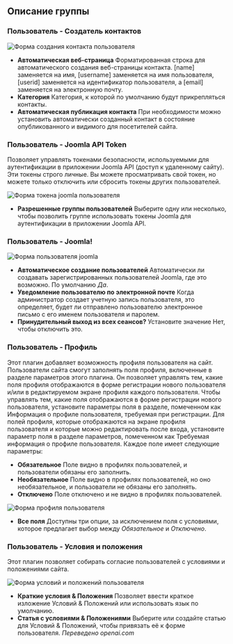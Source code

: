 <!-- Filename: Chunk4x:Extensions_Plugin_Manager_Edit_User_Group / Display title: Группа пользователей -->

## Описание группы

### Пользователь - Создатель контактов

![Форма создания контакта пользователя](../../../en/images/plugins/plugin-group-user-contact-creator.png)

- **Автоматическая веб-страница** Форматированная строка для автоматического создания веб-страницы контакта. [name] заменяется на имя, [username] заменяется на имя пользователя, [userid] заменяется на идентификатор пользователя, а [email] заменяется на электронную почту.
- **Категория** Категория, к которой по умолчанию будут прикрепляться контакты.
- **Автоматическая публикация контакта** При необходимости можно установить автоматически созданный контакт в состояние опубликованного и видимого для посетителей сайта.

### Пользователь - Joomla API Token

Позволяет управлять токенами безопасности, используемыми для аутентификации в приложении Joomla API (доступ к удаленному сайту). Эти токены строго личные. Вы можете просматривать свой токен, но можете только отключить или сбросить токены других пользователей.

![Форма токена joomla пользователя](../../../en/images/plugins/plugin-group-user-joomla-api-token.png)

- **Разрешенные группы пользователей** Выберите одну или несколько, чтобы позволить группе использовать токены Joomla для аутентификации в приложении Joomla API.

### Пользователь - Joomla!

![Форма пользователя joomla](../../../en/images/plugins/plugin-group-user-joomla.png)

- **Автоматическое создание пользователей** Автоматически ли создавать зарегистрированных пользователей Joomla, где это возможно. По умолчанию *Да*.
- **Уведомление пользователю по электронной почте** Когда администратор создает учетную запись пользователя, это определяет, будет ли отправлено пользователю электронное письмо с его именем пользователя и паролем.
- **Принудительный выход из всех сеансов?** Установите значение Нет, чтобы отключить это.

### Пользователь - Профиль

Этот плагин добавляет возможность профиля пользователя на сайт. Пользователи сайта смогут заполнять поля профиля, включенные в разделе параметров этого плагина. Он позволяет управлять тем, какие поля профиля отображаются в форме регистрации нового пользователя и/или в редактируемом экране профиля каждого пользователя. Чтобы управлять тем, какие поля отображаются в форме регистрации нового пользователя, установите параметры поля в разделе, помеченном как Информация о профиле пользователя, требуемая при регистрации. Для полей профиля, которые отображаются на экране профиля пользователя и которые можно редактировать после входа, установите параметр поля в разделе параметров, помеченном как Требуемая информация о профиле пользователя. Каждое поле имеет следующие параметры:

- **Обязательное** Поле видно в профилях пользователей, и пользователи обязаны его заполнить.
- **Необязательное** Поле видно в профилях пользователей, но оно необязательное, и пользователи не обязаны его заполнять.
- **Отключено** Поле отключено и не видно в профилях пользователей.

![Форма профиля пользователя](../../../en/images/plugins/plugin-group-user-profile.png)

- **Все поля** Доступны три опции, за исключением поля с условиями, которое предлагает выбор между *Обязательное* и *Отключено*.

### Пользователь - Условия и положения

Этот плагин позволяет собирать согласие пользователей с условиями и положениями сайта.

![Форма условий и положений пользователя](../../../en/images/plugins/plugin-group-user-terms-and-conditions.png)

- **Краткие условия & Положения** Позволяет ввести краткое изложение Условий & Положений или использовать язык по умолчанию.
- **Статья с условиями & Положениями** Выберите или создайте статью для Условий & Положений, чтобы привязать её к форме пользователя.
*Переведено openai.com*

